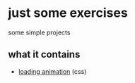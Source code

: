 # just some exercises

some simple projects

## what it contains

- [loading animation](loading/index.html) (css)